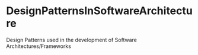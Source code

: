 # DesignPatternsInSoftwareArchitecture
Design Patterns used in the development of Software Architectures/Frameworks

